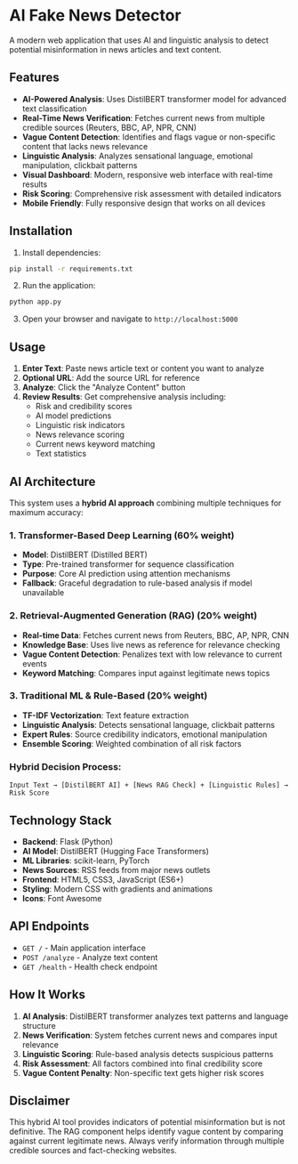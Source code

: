 # AI Fake News Detector

A modern web application that uses AI and linguistic analysis to detect potential misinformation in news articles and text content.

## Features

- **AI-Powered Analysis**: Uses DistilBERT transformer model for advanced text classification
- **Real-Time News Verification**: Fetches current news from multiple credible sources (Reuters, BBC, AP, NPR, CNN)
- **Vague Content Detection**: Identifies and flags vague or non-specific content that lacks news relevance
- **Linguistic Analysis**: Analyzes sensational language, emotional manipulation, clickbait patterns
- **Visual Dashboard**: Modern, responsive web interface with real-time results
- **Risk Scoring**: Comprehensive risk assessment with detailed indicators
- **Mobile Friendly**: Fully responsive design that works on all devices

## Installation

1. Install dependencies:
```bash
pip install -r requirements.txt
```

2. Run the application:
```bash
python app.py
```

3. Open your browser and navigate to `http://localhost:5000`

## Usage

1. **Enter Text**: Paste news article text or content you want to analyze
2. **Optional URL**: Add the source URL for reference
3. **Analyze**: Click the "Analyze Content" button
4. **Review Results**: Get comprehensive analysis including:
   - Risk and credibility scores
   - AI model predictions
   - Linguistic risk indicators
   - News relevance scoring
   - Current news keyword matching
   - Text statistics

## AI Architecture

This system uses a **hybrid AI approach** combining multiple techniques for maximum accuracy:

### **1. Transformer-Based Deep Learning (60% weight)**
- **Model**: DistilBERT (Distilled BERT)
- **Type**: Pre-trained transformer for sequence classification
- **Purpose**: Core AI prediction using attention mechanisms
- **Fallback**: Graceful degradation to rule-based analysis if model unavailable

### **2. Retrieval-Augmented Generation (RAG) (20% weight)**
- **Real-time Data**: Fetches current news from Reuters, BBC, AP, NPR, CNN
- **Knowledge Base**: Uses live news as reference for relevance checking
- **Vague Content Detection**: Penalizes text with low relevance to current events
- **Keyword Matching**: Compares input against legitimate news topics

### **3. Traditional ML & Rule-Based (20% weight)**
- **TF-IDF Vectorization**: Text feature extraction
- **Linguistic Analysis**: Detects sensational language, clickbait patterns
- **Expert Rules**: Source credibility indicators, emotional manipulation
- **Ensemble Scoring**: Weighted combination of all risk factors

### **Hybrid Decision Process:**
```
Input Text → [DistilBERT AI] + [News RAG Check] + [Linguistic Rules] → Risk Score
```

## Technology Stack

- **Backend**: Flask (Python)
- **AI Model**: DistilBERT (Hugging Face Transformers)
- **ML Libraries**: scikit-learn, PyTorch
- **News Sources**: RSS feeds from major news outlets
- **Frontend**: HTML5, CSS3, JavaScript (ES6+)
- **Styling**: Modern CSS with gradients and animations
- **Icons**: Font Awesome

## API Endpoints

- `GET /` - Main application interface
- `POST /analyze` - Analyze text content
- `GET /health` - Health check endpoint

## How It Works

1. **AI Analysis**: DistilBERT transformer analyzes text patterns and language structure
2. **News Verification**: System fetches current news and compares input relevance
3. **Linguistic Scoring**: Rule-based analysis detects suspicious patterns
4. **Risk Assessment**: All factors combined into final credibility score
5. **Vague Content Penalty**: Non-specific text gets higher risk scores

## Disclaimer

This hybrid AI tool provides indicators of potential misinformation but is not definitive. The RAG component helps identify vague content by comparing against current legitimate news. Always verify information through multiple credible sources and fact-checking websites.